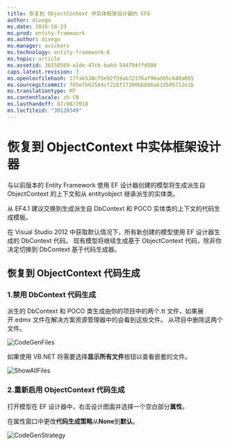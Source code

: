```yaml
---
title: 恢复到 ObjectContext 中实体框架设计器的 EF6
author: divega
ms.date: 2016-10-23
ms.prod: entity-framework
ms.author: divega
ms.manager: avickers
ms.technology: entity-framework-6
ms.topic: article
ms.assetid: 36550569-a1de-47cb-ba6d-544794ffd500
caps.latest.revision: 3
ms.openlocfilehash: 17fa6538cf5e92f59ab72376af96ad65c640a085
ms.sourcegitcommit: f05e7b62584cf228f17390bb086a61d505712e1b
ms.translationtype: MT
ms.contentlocale: zh-CN
ms.lasthandoff: 07/08/2018
ms.locfileid: "39120349"
---
```

# <a name="reverting-to-objectcontext-in-entity-framework-designer"></a>恢复到 ObjectContext 中实体框架设计器
与以前版本的 Entity Framework 使用 EF 设计器创建的模型将生成派生自 ObjectContext 的上下文和从 entityobject 继承派生的实体类。

从 EF4.1 建议交换到生成派生自 DbContext 和 POCO 实体类的上下文的代码生成模板。

在 Visual Studio 2012 中获取默认情况下，所有新创建的模型使用 EF 设计器生成的 DbContext 代码。 现有模型将继续生成基于 ObjectContext 代码，除非你决定切换到 DbContext 基于代码生成器。

## <a name="reverting-back-to-objectcontext-code-generation"></a>恢复到 ObjectContext 代码生成

### <a name="1-disable-dbcontext-code-generation"></a>1.禁用 DbContext 代码生成

派生的 DbContext 和 POCO 类生成由你的项目中的两个.tt 文件，如果展开.edmx 文件在解决方案资源管理器中的会看到这些文件。 从项目中删除这两个文件。

![CodeGenFiles](~/ef6/media/codegenfiles.png)

如果使用 VB.NET 将需要选择**显示所有文件**按钮以查看嵌套的文件。

![ShowAllFiles](~/ef6/media/showallfiles.png)

### <a name="2-re-enable-objectcontext-code-generation"></a>2.重新启用 ObjectContext 代码生成

打开模型在 EF 设计器中，右击设计图面并选择一个空白部分**属性**。

在属性窗口中更改**代码生成策略**从**None**到**默认**。

![CodeGenStrategy](~/ef6/media/codegenstrategy.png)
